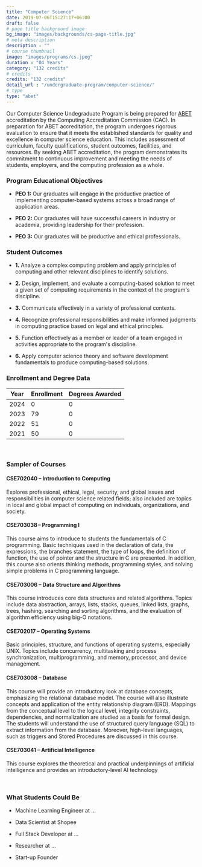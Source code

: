 ```yaml
---
title: "Computer Science"
date: 2019-07-06T15:27:17+06:00
draft: false
# page title background image
bg_image: "images/backgrounds/cs-page-title.jpg"
# meta description
description : ""
# course thumbnail
image: "images/programs/cs.jpeg"
duration : "04 Years"
category: "132 credits"
# credits
credits: "132 credits"
detail_url : "/undergraduate-program/computer-science/"
# type
type: "abet"
---
```


Our Computer Science Undegraduate Program is being prepared for [ABET](https://www.abet.org/) accreditation by the Computing Accreditation Commission (CAC). In preparation for ABET accreditation, the program undergoes rigorous evaluation to ensure that it meets the established standards for quality and excellence in computer science education. This includes assessment of curriculum, faculty qualifications, student outcomes, facilities, and resources. By seeking ABET accreditation, the program demonstrates its commitment to continuous improvement and meeting the needs of students, employers, and the computing profession as a whole.


### Program Educational Objectives

* **PEO 1:** Our graduates will engage in the productive practice of implementing computer-based systems across a broad range of application areas.

* **PEO 2:** Our graduates will have successful careers in industry or academia, providing leadership for their profession.

* **PEO 3:** Our graduates will be productive and ethical professionals.

### Student Outcomes

* **1.** Analyze a complex computing problem and apply principles of computing and other relevant disciplines to identify solutions. 

* **2.** Design, implement, and evaluate a computing-based solution to meet a given set of computing requirements in the context of the program's discipline.  

* **3.** Communicate effectively in a variety of professional contexts.

* **4.** Recognize professional responsibilities and make informed judgments in computing practice based on legal and ethical principles. 

* **5.** Function effectively as a member or leader of a team engaged in activities appropriate to the program's discipline.  

* **6.** Apply computer science theory and software development fundamentals to produce computing-based solutions.


### Enrollment and Degree Data

| Year | Enrollment | Degrees Awarded |
|------|------------|-----------------|
| 2024 |     0      |        0        |
| 2023 |     79     |        0        |
| 2022 |     51     |        0        |
| 2021 |     50     |        0        |


&nbsp;


### Sampler of Courses

#### CSE702040 – Introduction to Computing
Explores professional, ethical, legal, security, and global issues and responsibilities in computer science related fields; also included are topics in local and global impact of computing on individuals, organizations, and society.

#### CSE703038 – Programming I 
This course aims to introduce to students the fundamentals of C programming. Basic techniques used in the declaration of data, the expressions, the branches statement, the type of loops, the definition of function, the use of pointer and the structure in C are presented. In addition, this course also orients thinking methods, programming styles, and solving simple problems in C programming language.

#### CSE703006 – Data Structure and Algorithms 
This course introduces core data structures and related algorithms. Topics include data abstraction, arrays, lists, stacks, queues, linked lists, graphs, trees, hashing, searching and sorting algorithms, and the evaluation of algorithm efficiency using big-O notations.

#### CSE702017 – Operating Systems 
Basic principles, structure, and functions of operating systems, especially UNIX. Topics include concurrency, multitasking and process synchronization, multiprogramming, and memory, processor, and device management.

#### CSE703008 – Database 
This course will provide an introductory look at database concepts, emphasizing the relational database model. The course will also illustrate concepts and application of the entity relationship diagram (ERD). Mappings from the conceptual level to the logical level, integrity constraints, dependencies, and normalization are studied as a basis for formal design. The students will understand the use of structured query language (SQL) to extract information from the database. Moreover, high-level languages, such as triggers and Stored Procedures are discussed in this course.

#### CSE703041 – Artificial Intelligence
This course explores the theoretical and practical underpinnings of artificial intelligence and provides an introductory-level AI technology

&nbsp;
### What Students Could Be

* Machine Learning Engineer at ...

* Data Scientist at Shopee

* Full Stack Developer at ...

* Researcher at ...

* Start-up Founder